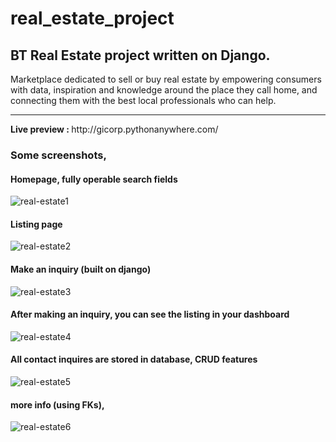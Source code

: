 # real_estate_project
## BT Real Estate project written on Django. 
Marketplace dedicated to sell or buy real estate by empowering consumers with data, inspiration and knowledge around the place they call home, and connecting them with the best local professionals who can help.
<hr/>
<b> Live preview : </b>
http://gicorp.pythonanywhere.com/

### Some screenshots,

#### Homepage, fully operable search fields
![real-estate1](https://user-images.githubusercontent.com/50765400/111995573-e28a2380-8b3a-11eb-8e44-9ad05947bf73.JPG)

#### Listing page
![real-estate2](https://user-images.githubusercontent.com/50765400/111995654-fcc40180-8b3a-11eb-99fc-36af60f50160.JPG)

#### Make an inquiry (built on django)
![real-estate3](https://user-images.githubusercontent.com/50765400/111995922-52001300-8b3b-11eb-99e9-ad906570650d.JPG)

#### After making an inquiry, you can see the listing in your dashboard
![real-estate4](https://user-images.githubusercontent.com/50765400/111996003-67753d00-8b3b-11eb-9431-489530638339.JPG)

#### All contact inquires are stored in database, CRUD features
![real-estate5](https://user-images.githubusercontent.com/50765400/111996257-a4413400-8b3b-11eb-8e08-6d706b0d0ddf.JPG)
#### more info (using FKs),
![real-estate6](https://user-images.githubusercontent.com/50765400/111996306-b1f6b980-8b3b-11eb-867e-d0bf820f819c.JPG)

